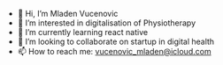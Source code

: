 - 👋 Hi, I’m Mladen Vucenovic
- 👀 I’m interested in digitalisation of Physiotherapy
- 🌱 I’m currently learning react native
- 💞️ I’m looking to collaborate on startup in digital health
- 📫 How to reach me: 
vucenovic_mladen@icloud.com

<!---
VucenovicM/VucenovicM is a ✨ special ✨ repository because its `README.md` (this file) appears on your GitHub profile.
You can click the Preview link to take a look at your changes.
--->
